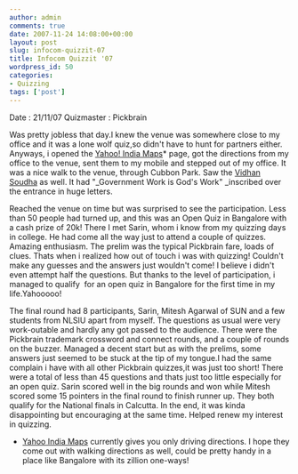 ```yaml
---
author: admin
comments: true
date: 2007-11-24 14:08:00+00:00
layout: post
slug: infocom-quizzit-07
title: Infocom Quizzit '07
wordpress_id: 50
categories:
- Quizzing
tags: ['post']
---
```


Date : 21/11/07
Quizmaster : Pickbrain

Was pretty jobless that day.I knew the venue was somewhere close to my office and it was a lone wolf quiz,so didn't have to hunt for partners either. Anyways, i opened the [Yahoo! India Maps](http://in.maps.yahoo.com)* page, got the directions from my office to the venue, sent them to my mobile and stepped out of my office. It was a nice walk to the venue, through Cubbon Park. Saw the [Vidhan Soudha](http://en.wikipedia.org/wiki/Vidhana_Soudha) as well. It had "_Government Work is God's Work" _inscribed over the entrance in huge letters.

Reached the venue on time but was surprised to see the participation. Less than 50 people had turned up, and this was an Open Quiz in Bangalore with a cash prize of 20k! There I met Sarin, whom i know from my quizzing days in college. He had come all the way just to attend a couple of quizzes. Amazing enthusiasm. The prelim was the typical Pickbrain fare, loads of clues. Thats when i realized how out of touch i was with quizzing! Couldn't make any guesses and the answers just wouldn't come! I believe i didn't even attempt half the questions. But thanks to the level of participation, i managed to qualify  for an open quiz in Bangalore for the first time in my life.Yahooooo!

The final round had 8 participants, Sarin, Mitesh Agarwal of SUN and a few students from NLSIU apart from myself. The questions as usual were very work-outable and hardly any got passed to the audience. There were the Pickbrain trademark  crossword and connect rounds, and a couple of rounds on the buzzer. Managed a decent start but as with the prelims, some answers just seemed to be stuck at the tip of my tongue.I had the same complain i have with all other Pickbrain quizzes,it was just too short! There were a total of less than 45 questions and thats just too little especially for an open quiz. Sarin scored well in the big rounds and won while Mitesh scored some 15 pointers in the final round to finish runner up. They both qualify for the National finals in Calcutta. In the end, it was kinda disappointing but encouraging at the same time. Helped renew my interest in quizzing.

* [Yahoo India Maps](http://in.maps.yahoo.com) currently gives you only driving directions. I hope they come out with walking directions as well, could be pretty handy in a place like Bangalore with its zillion one-ways!
